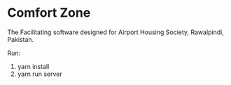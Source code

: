 # Comfort Zone

The Facilitating software designed for Airport Housing Society, Rawalpindi, Pakistan.

Run:

1. yarn install
2. yarn run server
